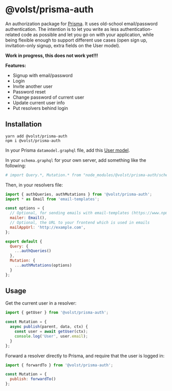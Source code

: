# @volst/prisma-auth

An authorization package for [Prisma](https://www.prisma.io/). It uses old-school email/password authentication. The intention is to let you write as less authentication-related code as possible and let you go on with your application, while being flexible enough to support different use cases (open sign up, invitation-only signup, extra fields on the User model).

**Work in progress, this does not work yet!!!**

**Features:**

* Signup with email/password
* Login
* Invite another user
* Password reset
* Change password of current user
* Update current user info
* Put resolvers behind login

## Installation

```
yarn add @volst/prisma-auth
npm i @volst/prisma-auth
```

In your Prisma `datamodel.graphql` file, add this [User model](./example/datamodel.graphql).

In your `schema.graphql` for your own server, add something like the following:

```graphql
# import Query.*, Mutation.* from "node_modules/@volst/prisma-auth/schema.graphql"
```

Then, in your resolvers file:

```js
import { authQueries, authMutations } from '@volst/prisma-auth';
import * as Email from 'email-templates';

const options = {
  // Optional, for sending emails with email-templates (https://www.npmjs.com/package/email-templates)
  mailer: Email(),
  // Optional, the URL to your frontend which is used in emails
  mailAppUrl: 'http://example.com',
};

export default {
  Query: {
    ...authQueries()
  },
  Mutation: {
    ...authMutations(options)
  }
};
```

## Usage

Get the current user in a resolver:

```js
import { getUser } from '@volst/prisma-auth';

const Mutation = {
  async publish(parent, data, ctx) {
    const user = await getUser(ctx);
    console.log('User', user.email);
  }
};
```

Forward a resolver directly to Prisma, and require that the user is logged in:

```js
import { forwardTo } from '@volst/prisma-auth';

const Mutation = {
  publish: forwardTo()
};
```

